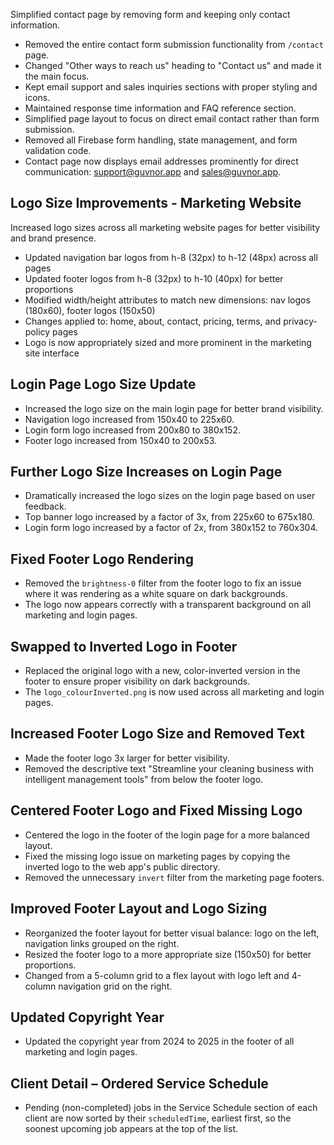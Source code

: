 Simplified contact page by removing form and keeping only contact information.

- Removed the entire contact form submission functionality from `/contact` page.
- Changed "Other ways to reach us" heading to "Contact us" and made it the main focus.
- Kept email support and sales inquiries sections with proper styling and icons.
- Maintained response time information and FAQ reference section.
- Simplified page layout to focus on direct email contact rather than form submission.
- Removed all Firebase form handling, state management, and form validation code.
- Contact page now displays email addresses prominently for direct communication: support@guvnor.app and sales@guvnor.app. 

## Logo Size Improvements - Marketing Website

Increased logo sizes across all marketing website pages for better visibility and brand presence.

- Updated navigation bar logos from h-8 (32px) to h-12 (48px) across all pages
- Updated footer logos from h-8 (32px) to h-10 (40px) for better proportions
- Modified width/height attributes to match new dimensions: nav logos (180x60), footer logos (150x50)
- Changes applied to: home, about, contact, pricing, terms, and privacy-policy pages
- Logo is now appropriately sized and more prominent in the marketing site interface 

## Login Page Logo Size Update

- Increased the logo size on the main login page for better brand visibility.
- Navigation logo increased from 150x40 to 225x60.
- Login form logo increased from 200x80 to 380x152.
- Footer logo increased from 150x40 to 200x53.

## Further Logo Size Increases on Login Page

- Dramatically increased the logo sizes on the login page based on user feedback.
- Top banner logo increased by a factor of 3x, from 225x60 to 675x180.
- Login form logo increased by a factor of 2x, from 380x152 to 760x304. 

## Fixed Footer Logo Rendering

- Removed the `brightness-0` filter from the footer logo to fix an issue where it was rendering as a white square on dark backgrounds.
- The logo now appears correctly with a transparent background on all marketing and login pages.

## Swapped to Inverted Logo in Footer

- Replaced the original logo with a new, color-inverted version in the footer to ensure proper visibility on dark backgrounds.
- The `logo_colourInverted.png` is now used across all marketing and login pages.

## Increased Footer Logo Size and Removed Text

- Made the footer logo 3x larger for better visibility.
- Removed the descriptive text "Streamline your cleaning business with intelligent management tools" from below the footer logo.

## Centered Footer Logo and Fixed Missing Logo

- Centered the logo in the footer of the login page for a more balanced layout.
- Fixed the missing logo issue on marketing pages by copying the inverted logo to the web app's public directory.
- Removed the unnecessary `invert` filter from the marketing page footers.

## Improved Footer Layout and Logo Sizing

- Reorganized the footer layout for better visual balance: logo on the left, navigation links grouped on the right.
- Resized the footer logo to a more appropriate size (150x50) for better proportions.
- Changed from a 5-column grid to a flex layout with logo left and 4-column navigation grid on the right.

## Updated Copyright Year

- Updated the copyright year from 2024 to 2025 in the footer of all marketing and login pages. 

## Client Detail – Ordered Service Schedule

- Pending (non-completed) jobs in the Service Schedule section of each client are now sorted by their `scheduledTime`, earliest first, so the soonest upcoming job appears at the top of the list. 